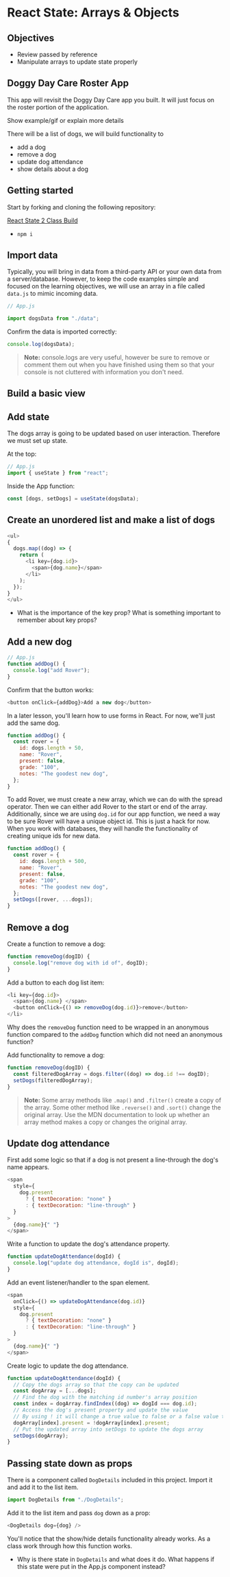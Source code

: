 # React State: Arrays & Objects

## Objectives

- Review passed by reference
- Manipulate arrays to update state properly

## Doggy Day Care Roster App

This app will revisit the Doggy Day Care app you built. It will just focus on the roster portion of the application.

Show example/gif or explain more details

There will be a list of dogs, we will build functionality to

- add a dog
- remove a dog
- update dog attendance
- show details about a dog

## Getting started

Start by forking and cloning the following repository:

[React State 2 Class Build](https://github.com/joinpursuit/class-build-react-state2)

- `npm i`

## Import data

Typically, you will bring in data from a third-party API or your own data from a server/database. However, to keep the code examples simple and focused on the learning objectives, we will use an array in a file called `data.js` to mimic incoming data.

```js
// App.js

import dogsData from "./data";
```

Confirm the data is imported correctly:

```js
console.log(dogsData);
```

> **Note:** console.logs are very useful, however be sure to remove or comment them out when you have finished using them so that your console is not cluttered with information you don't need.

## Build a basic view

## Add state

The dogs array is going to be updated based on user interaction. Therefore we must set up state.

At the top:

```js
// App.js
import { useState } from "react";
```

Inside the App function:

```js
const [dogs, setDogs] = useState(dogsData);
```

## Create an unordered list and make a list of dogs

```js
<ul>
{
  dogs.map((dog) => {
    return (
      <li key={dog.id}>
        <span>{dog.name}</span>
      </li>
    );
  });
}
</ul>
```

- What is the importance of the key prop? What is something important to remember about key props?

## Add a new dog

```js
// App.js
function addDog() {
  console.log("add Rover");
}
```

Confirm that the button works:

```js
<button onClick={addDog}>Add a new dog</button>
```

In a later lesson, you'll learn how to use forms in React. For now, we'll just add the same dog.

```js
function addDog() {
  const rover = {
    id: dogs.length + 50,
    name: "Rover",
    present: false,
    grade: "100",
    notes: "The goodest new dog",
  };
}
```

To add Rover, we must create a new array, which we can do with the spread operator. Then we can either add Rover to the start or end of the array. Additionally, since we are using `dog.id` for our app function, we need a way to be sure Rover will have a unique object id. This is just a hack for now. When you work with databases, they will handle the functionality of creating unique ids for new data.

```js
function addDog() {
  const rover = {
    id: dogs.length + 500,
    name: "Rover",
    present: false,
    grade: "100",
    notes: "The goodest new dog",
  };
  setDogs([rover, ...dogs]);
}
```

## Remove a dog

Create a function to remove a dog:

```js
function removeDog(dogID) {
  console.log("remove dog with id of", dogID);
}
```

Add a button to each dog list item:

```js
<li key={dog.id}>
  <span>{dog.name} </span>
  <button onClick={() => removeDog(dog.id)}>remove</button>
</li>
```

Why does the `removeDog` function need to be wrapped in an anonymous function compared to the `addDog` function which did not need an anonymous function?

Add functionality to remove a dog:

```js
function removeDog(dogID) {
  const filteredDogArray = dogs.filter((dog) => dog.id !== dogID);
  setDogs(filteredDogArray);
}
```

> **Note:** Some array methods like `.map()` and `.filter()` create a copy of the array. Some other method like `.reverse()` and `.sort()` change the original array. Use the MDN documentation to look up whether an array method makes a copy or changes the original array.

## Update dog attendance

First add some logic so that if a dog is not present a line-through the dog's name appears.

```js
<span
  style={
    dog.present
      ? { textDecoration: "none" }
      : { textDecoration: "line-through" }
  }
>
  {dog.name}{" "}
</span>
```

Write a function to update the dog's attendance property.

```js
function updateDogAttendance(dogId) {
  console.log("update dog attendance, dogId is", dogId);
}
```

Add an event listener/handler to the span element.

```js
<span
  onClick={() => updateDogAttendance(dog.id)}
  style={
    dog.present
      ? { textDecoration: "none" }
      : { textDecoration: "line-through" }
  }
>
  {dog.name}{" "}
</span>
```

Create logic to update the dog attendance.

```js
function updateDogAttendance(dogId) {
  // Copy the dogs array so that the copy can be updated
  const dogArray = [...dogs];
  // Find the dog with the matching id number's array position
  const index = dogArray.findIndex((dog) => dogId === dog.id);
  // Access the dog's present property and update the value
  // By using ! it will change a true value to false or a false value to true
  dogArray[index].present = !dogArray[index].present;
  // Put the updated array into setDogs to update the dogs array
  setDogs(dogArray);
}
```

## Passing state down as props

There is a component called `DogDetails` included in this project. Import it and add it to the list item.

```js
import DogDetails from "./DogDetails";
```

Add it to the list item and pass `dog` down as a prop:

```js
<DogDetails dog={dog} />
```

You'll notice that the show/hide details functionality already works. As a class work through how this function works.

- Why is there state in `DogDetails` and what does it do. What happens if this state were put in the App.js component instead?
